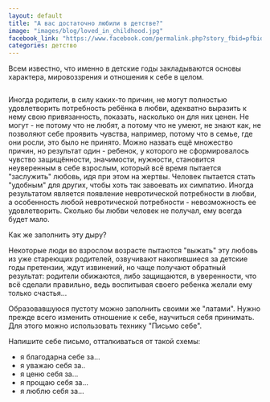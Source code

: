 ```yaml
---
layout: default
title: "А вас достаточно любили в детстве?"
image: "images/blog/loved_in_childhood.jpg"
facebook_link: "https://www.facebook.com/permalink.php?story_fbid=pfbid02oX9hmfyySQCnyetiFxCWYhYEYqPmFvuHmVMFuEH2iFGzvpPLh2ZSMTdPRZS1Tkhkl&id=100090928022478"
categories: детство
---
```


Всем известно, что именно в детские годы закладываются основы характера, мировоззрения и отношения к себе в целом.

<!--more-->

<img src="{{ page.image }}" alt="" class="img-fluid">

Иногда родители, в силу каких-то причин, не могут полностью удовлетворить потребность ребёнка в любви, адекватно выразить к нему свою привязанность, показать, насколько он для них ценен. Не могут - не потому что не любят, а потому что не умеют, не знают как, не позволяют себе проявить чувства, например, потому что в семье, где они росли, это было не принято. Можно назвать ещё множество причин, но результат один - ребенок, у которого не сформировалось чувство защищённости, значимости, нужности, становится неуверенным в себе взрослым, который всё время пытается "заслужить" любовь, идя при этом на жертвы. Человек пытается стать "удобным" для других, чтобы хоть так завоевать их симпатию. Иногда результатом является появление невротической потребности в любви, а особенность любой невротической потребности - невозможность ее удовлетворить. Сколько бы любви человек не получал, ему всегда будет мало.

Как же заполнить эту дыру?

Некоторые люди во взрослом возрасте пытаются "выжать" эту любовь из уже стареющих родителей, озвучивают накопившиеся за детские годы претензии, ждут извинений, но чаще получают обратный результат: родители обижаются, либо защищаются, в уверенности, что всё сделали правильно, ведь воспитывая своего ребенка желали ему только счастья...

Образовавшуюся пустоту можно заполнить своими же "латами". Нужно прежде всего изменить отношение к себе, научиться себя принимать. Для этого можно использовать технику "Письмо себе".

Напишите себе письмо, отталкиваться от такой схемы:
- я благодарна себе за...
- я уважаю себя за..
- я ценю себя за...
- я прощаю себя за...
- я люблю себя за...